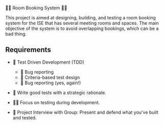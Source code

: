🏢📅 Room Booking System 🧑‍💻

This project is aimed at designing, building, and testing a room booking system for the ISE that has several meeting rooms and spaces. The main objective of the system is to avoid overlapping bookings, which can be a bad thing.

## Requirements

- 🧪 Test Driven Development (TDD)
	- 🐞 Bug reporting
	- 🎯 Criteria-based test design
	- 🐞 Bug reporting (yes, again!)

- 📝 Write good tests with a strategic rationale.
- 👨‍💻 Focus on testing during development.
- 🤝 Project Interview with Group: Present and defend what you've built and tested.
